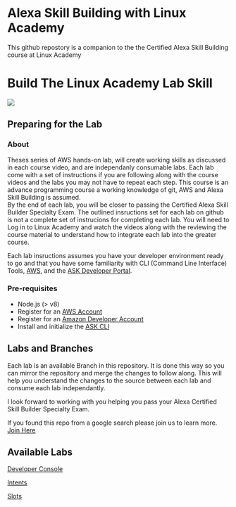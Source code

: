 # Alexa Skill Building with Linux Academy 
This github repostory is a companion to the the Certified Alexa Skill Building course at Linux Academy 
# Build The Linux Academy Lab Skill
<img src="https://app.linuxacademy.com/assets/img/generic-course-banner.png" />

## Preparing for the Lab

### About
Theses series of AWS hands-on lab,  will create  working skills as discussed in each course video, and are independanly consumable labs. Each lab come with a set of instructions if you are following along with the course videos and the labs you may not have to repeat each step. This course is an advance programming course a working knowledge of git, AWS and Alexa Skill Building is assumed.  
By the end of each lab, you will be closer to passing the Certified Alexa Skill Builder Specialty Exam. The outlined insructions set for each lab on github is not a complete set of instrucions for completing each lab. You will need to Log in to Linux Academy and watch the videos along with the reviewing the course material to understand how to integrate each lab into the greater course. 

Each lab insructions assumes you have your developer environment ready to go and that you have some familiarity with CLI (Command Line Interface) Tools, [AWS](https://aws.amazon.com/), and the [ASK Developer Portal](https://developer.amazon.com/alexa-skills-kit?&sc_category=Owned&sc_channel=RD&sc_campaign=Evangelism2018&sc_publisher=github&sc_content=Content&sc_detail=hello-world-nodejs-V2_CLI-1&sc_funnel=Convert&sc_country=WW&sc_medium=Owned_RD_Evangelism2018_github_Content_hello-world-nodejs-V2_CLI-1_Convert_WW_beginnersdevs&sc_segment=beginnersdevs). 

### Pre-requisites

* Node.js (> v8)
* Register for an [AWS Account](https://aws.amazon.com/)
* Register for an [Amazon Developer Account](https://developer.amazon.com?&sc_category=Owned&sc_channel=RD&sc_campaign=Evangelism2018&sc_publisher=github&sc_content=Content&sc_detail=hello-world-nodejs-V2_CLI-1&sc_funnel=Convert&sc_country=WW&sc_medium=Owned_RD_Evangelism2018_github_Content_hello-world-nodejs-V2_CLI-1_Convert_WW_beginnersdevs&sc_segment=beginnersdevs)
* Install and initialize the [ASK CLI](https://developer.amazon.com/docs/smapi/quick-start-alexa-skills-kit-command-line-interface.html?&sc_category=Owned&sc_channel=RD&sc_campaign=Evangelism2018&sc_publisher=github&sc_content=Content&sc_detail=hello-world-nodejs-V2_CLI-1&sc_funnel=Convert&sc_country=WW&sc_medium=Owned_RD_Evangelism2018_github_Content_hello-world-nodejs-V2_CLI-1_Convert_WW_beginnersdevs&sc_segment=beginnersdevs)


## Labs and Branches

Each lab is an available Branch in this repository. It is done this way so you can mirror the repository and merge the changes to follow along.  This will help you understand the changes to the source between each lab and consume each lab independantly. 

I look forward to working with you helping you pass your Alexa Certified Skill Builder Specialty Exam.  

If you found this repo from a google search please join us to learn more. [Join Here](https://linuxacademy.com/join/pricing)

## Available Labs 

[Developer Console](./instructions/DeveloperConsoleLab.md)

[Intents](./instructions/intentLab.md)

[Slots](./instructions/slotLab.md)

